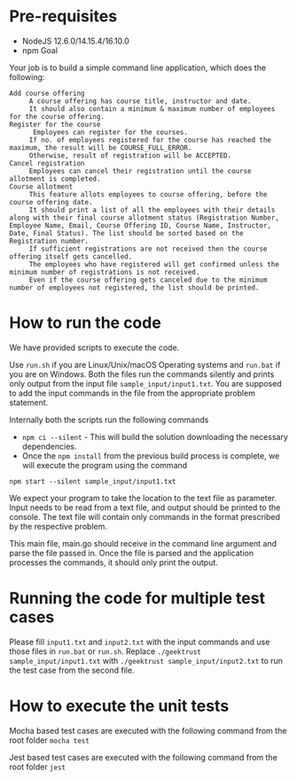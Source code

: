 # Pre-requisites
* NodeJS 12.6.0/14.15.4/16.10.0
* npm
 Goal

 Your job is to build a simple command line application, which does the following:
 

    Add course offering
         A course offering has course title, instructor and date. 
         It should also contain a minimum & maximum number of employees for the course offering. 
    Register for the course
          Employees can register for the courses. 
         If no. of employees registered for the course has reached the maximum, the result will be COURSE_FULL_ERROR. 
         Otherwise, result of registration will be ACCEPTED. 
    Cancel registration
         Employees can cancel their registration until the course allotment is completed. 
    Course allotment
         This feature allots employees to course offering, before the course offering date. 
         It should print a list of all the employees with their details along with their final course allotment status (Registration Number, Employee Name, Email, Course Offering ID, Course Name, Instructor, Date, Final Status). The list should be sorted based on the Registration number. 
         If sufficient registrations are not received then the course offering itself gets cancelled. 
         The employees who have registered will get confirmed unless the minimum number of registrations is not received. 
         Even if the course offering gets canceled due to the minimum number of employees not registered, the list should be printed. 
         
# How to run the code

We have provided scripts to execute the code. 

Use `run.sh` if you are Linux/Unix/macOS Operating systems and `run.bat` if you are on Windows.  Both the files run the commands silently and prints only output from the input file `sample_input/input1.txt`. You are supposed to add the input commands in the file from the appropriate problem statement. 

Internally both the scripts run the following commands 

 * `npm ci --silent` - This will build the solution downloading the necessary dependencies.
 * Once the `npm install` from the previous build process is complete, we will execute the program using the command

`npm start --silent sample_input/input1.txt`

We expect your program to take the location to the text file as parameter. Input needs to be read from a text file, and output should be printed to the console. The text file will contain only commands in the format prescribed by the respective problem.

This main file, main.go should receive in the command line argument and parse the file passed in. Once the file is parsed and the application processes the commands, it should only print the output.

 # Running the code for multiple test cases

 Please fill `input1.txt` and `input2.txt` with the input commands and use those files in `run.bat` or `run.sh`. Replace `./geektrust sample_input/input1.txt` with `./geektrust sample_input/input2.txt` to run the test case from the second file. 

 # How to execute the unit tests

 Mocha based test cases are executed with the following command from the root folder
`mocha test`

Jest based test cases are executed with the following command from the root folder
`jest`
